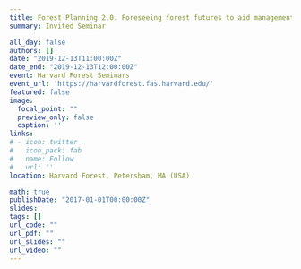 ```yaml
---
title: Forest Planning 2.0. Foreseeing forest futures to aid management decisions
summary: Invited Seminar 

all_day: false
authors: []
date: "2019-12-13T11:00:00Z"
date_end: "2019-12-13T12:00:00Z"
event: Harvard Forest Seminars
event_url: 'https://harvardforest.fas.harvard.edu/'
featured: false
image:
  focal_point: ""
  preview_only: false
  caption: ''
links:
# - icon: twitter
#   icon_pack: fab
#   name: Follow
#   url: ''
location: Harvard Forest, Petersham, MA (USA)

math: true
publishDate: "2017-01-01T00:00:00Z"
slides: 
tags: []
url_code: ""
url_pdf: ""
url_slides: ""
url_video: ""
---
```

